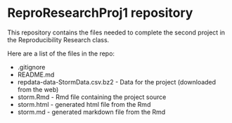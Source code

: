 # ReproResearchProj1 repository

This repository contains the files needed to complete the second
project in the Reproducibility Research class.

Here are a list of the files in the repo:
* .gitignore
* README.md
* repdata-data-StormData.csv.bz2 - Data for the project (downloaded from the web)
* storm.Rmd - Rmd file containing the project source
* storm.html - generated html file from the Rmd
* storm.md - generated markdown file from the Rmd

